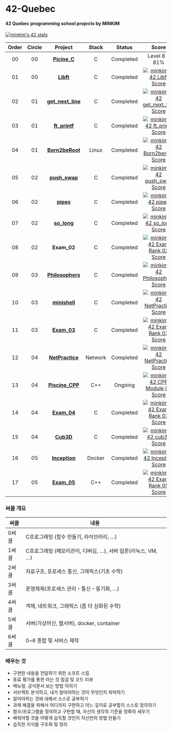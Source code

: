 # 42-Quebec
#### 42 Quebec programming school projects by MINKIM

[![minkim's 42 stats](https://badge42.vercel.app/api/v2/cl1l62v7k000609ml4ef4u5hc/stats?cursusId=21&coalitionId=243)](https://github.com/JaeSeoKim/badge42)

|Order|Circle|Project|Stack|Status|Score|
|:---:|:---:|:---:|:---:|:---:|:---:|
|00|00|[**Picine_C**](https://github.com/MinsuKin/42-Quebec/tree/main/00_PISCINE_C)|C|Completed|Level 8 - 81%|
|01|00|[**Libft**](https://github.com/MinsuKin/42-Quebec/tree/main/01_LIBFT)|C|Completed|[![minkim's 42 Libft Score](https://badge42.vercel.app/api/v2/cl1l62v7k000609ml4ef4u5hc/project/2167725)](https://github.com/JaeSeoKim/badge42)|
|02|01|[**get_next_line**](https://github.com/MinsuKin/42-Quebec/tree/main/02_GET_NEXT_LINE)|C|Completed|[![minkim's 42 get_next_line Score](https://badge42.vercel.app/api/v2/cl1l62v7k000609ml4ef4u5hc/project/2451348)](https://github.com/JaeSeoKim/badge42)|
|03|01|[**ft_printf**](https://github.com/MinsuKin/42-Quebec/tree/main/03_FT_PRINTF)|C|Completed|[![minkim's 42 ft_printf Score](https://badge42.vercel.app/api/v2/cl1l62v7k000609ml4ef4u5hc/project/2460084)](https://github.com/JaeSeoKim/badge42)|
|04|01|[**Born2beRoot**](https://github.com/MinsuKin/42-Quebec/tree/main/04_BORN2BEROOT)|Linux|Completed|[![minkim's 42 Born2beroot Score](https://badge42.vercel.app/api/v2/cl1l62v7k000609ml4ef4u5hc/project/2526028)](https://github.com/JaeSeoKim/badge42)|
|05|02|[**push_swap**](https://github.com/MinsuKin/42-Quebec/tree/main/05_PUSH_SWAP)|C|Completed|[![minkim's 42 push_swap Score](https://badge42.vercel.app/api/v2/cl1l62v7k000609ml4ef4u5hc/project/2533014)](https://github.com/JaeSeoKim/badge42)|
|06|02|[**pipex**](https://github.com/MinsuKin/42-Quebec/tree/main/06_PIPEX)|C|Completed|[![minkim's 42 pipex Score](https://badge42.vercel.app/api/v2/cl1l62v7k000609ml4ef4u5hc/project/2566531)](https://github.com/JaeSeoKim/badge42)|
|07|02|[**so_long**](https://github.com/MinsuKin/42-Quebec/tree/main/07_SO_LONG)|C|Completed|[![minkim's 42 so_long Score](https://badge42.vercel.app/api/v2/cl1l62v7k000609ml4ef4u5hc/project/2582271)](https://github.com/JaeSeoKim/badge42)|
|08|02|**Exam_02**|C|Completed|[![minkim's 42 Exam Rank 02 Score](https://badge42.vercel.app/api/v2/cl1l62v7k000609ml4ef4u5hc/project/2589710)](https://github.com/JaeSeoKim/badge42)|
|09|03|[**Philosophers**](https://github.com/MinsuKin/42-Quebec/tree/main/09_PHILOSOPHERS)|C|Completed|[![minkim's 42 Philosophers Score](https://badge42.vercel.app/api/v2/cl1l62v7k000609ml4ef4u5hc/project/2602545)](https://github.com/JaeSeoKim/badge42)|
|10|03|[**minishell**](https://github.com/MinsuKin/42-Quebec/tree/main/10_MINISHELL)|C|Completed|[![minkim's 42 NetPractice Score](https://badge42.vercel.app/api/v2/cl1l62v7k000609ml4ef4u5hc/project/2816796)](https://github.com/JaeSeoKim/badge42)|
|11|03|[**Exam_03**](https://github.com/MinsuKin/42-Quebec/tree/main/11_EXAM_03)|C|Completed|[![minkim's 42 Exam Rank 03 Score](https://badge42.vercel.app/api/v2/cl1l62v7k000609ml4ef4u5hc/project/2709539)](https://github.com/JaeSeoKim/badge42)|
|12|04|[**NetPractice**](https://github.com/MinsuKin/42-Quebec/tree/main/12_NETPRACTICE)|Network|Completed|[![minkim's 42 NetPractice Score](https://badge42.vercel.app/api/v2/cl1l62v7k000609ml4ef4u5hc/project/2816796)](https://github.com/JaeSeoKim/badge42)|
|13|04|[**Piscine_CPP**](https://github.com/MinsuKin/42-Quebec/tree/main/13_PISCINE_CPP)|C++|Ongoing|[![minkim's 42 CPP Module 09 Score](https://badge42.vercel.app/api/v2/cl1l62v7k000609ml4ef4u5hc/project/3028249)](https://github.com/JaeSeoKim/badge42)|
|14|04|[**Exam_04**](https://github.com/MinsuKin/42-Quebec/tree/main/14_EXAM_04)|C|Completed|[![minkim's 42 Exam Rank 03 Score](https://badge42.vercel.app/api/v2/cl1l62v7k000609ml4ef4u5hc/project/2709539)](https://github.com/JaeSeoKim/badge42)|
|15|04|[**Cub3D**](https://github.com/MinsuKin/42-Quebec/tree/main/15_CUB3D)|C|Completed|[![minkim's 42 cub3d Score](https://badge42.vercel.app/api/v2/cl1l62v7k000609ml4ef4u5hc/project/2906111)](https://github.com/JaeSeoKim/badge42)|
|16|05|[**Inception**](https://github.com/MinsuKin/42-Quebec/tree/main/16_INCEPTION)|Docker|Completed|[![minkim's 42 Inception Score](https://badge42.vercel.app/api/v2/cl1l62v7k000609ml4ef4u5hc/project/2964133)](https://github.com/JaeSeoKim/badge42)|
|17|05|[**Exam_05**](https://github.com/MinsuKin/42-Quebec/tree/main/17_EXAM_05)|C++|Completed|[![minkim's 42 Exam Rank 05 Score](https://badge42.vercel.app/api/v2/cl1l62v7k000609ml4ef4u5hc/project/3052008)](https://github.com/JaeSeoKim/badge42)|

### 써클 개요

| 써클 | 내용 |
| --- | --- |
| 0써클 | C프로그래밍 (함수 만들기, 라이브러리, …) |
| 1써클 | C프로그래밍 (메모리관리, 디버깅, …), 서버 입문(리눅스, VM, …) |
| 2써클 | 자료구조, 프로세스 통신, 그래픽스(기초 수학) |
| 3써클 | 운영체제(프로세스 관리・통신・동기화, …) |
| 4써클 | 객체, 네트워크, 그래픽스 (좀 더 심화된 수학) |
| 5써클 | 서버(가상머신, 웹서버), docker, container |
| 6써클 | 0~6 종합 및 서비스 제작 |

### 배우는 것

- 구현한 내용을 전달하기 위한 소프트 스킬
- 동료 평가를 통한 아는 것 점검 및 코드 리뷰
- 메뉴얼, 공식문서 보는 방법 익히기
- 서브젝트 분석하고, 내가 알아야하는 것이 무엇인지 파악하기
- 알아야하는 것에 대해서 스스로 공부하기
- 과제 해결을 위해서 어디까지 구현하고 어느 깊이로 공부할지 스스로 정의하기
- 함수/프로그램을 정의하고 구현할 때, 자신의 생각의 기준을 정확히 세우기
- 배워야할 것을 어떻게 습득할 것인지 자신만의 방법 만들기
- 습득한 지식들 구조화 및 정리
